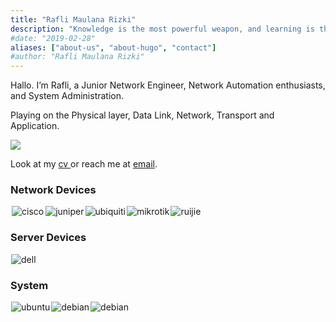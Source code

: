 ```yaml
---
title: "Rafli Maulana Rizki"
description: "Knowledge is the most powerful weapon, and learning is the way to achieve it. However, istiqomah is a challenge that is not easy to overcome."
#date: "2019-02-28"
aliases: ["about-us", "about-hugo", "contact"]
#author: "Rafli Maulana Rizki"
---
```


Hallo. I’m Rafli, a Junior Network Engineer, Network Automation enthusiasts, and System Administration.

Playing on the Physical layer, Data Link, Network, Transport and Application.

<a href="https://github.com/raflimaulanarizki"><img src="https://img.shields.io/github/followers/raflimaulanarizki?style=social" style="width: auto;" /></a>

Look at my <a href="https://raflimaulanarizki.github.io/cv/" target="_blank"> cv </a>or reach me at <a href="https://mailhide.io/e/vhYpVUOr" target="_blank"> email</a>.

<h3>Network Devices</h3>
<div style="display: flex;">
    <img src="https://img.shields.io/badge/-CISCO-informational?logo=cisco&logoColor=white&style=for-the-badge" style="margin: 0 2px " alt="cisco" />
    <img src="https://img.shields.io/badge/-JUNIPER-green?logo=juniper&logoColor=white&style=for-the-badge" style="margin: 0 1px" alt="juniper" />
    <img src="https://img.shields.io/badge/-UBIQUITI-00c3ff?logo=ubiquiti&logoColor=white&style=for-the-badge" style="margin: 0 1px" alt="ubiquiti" />
    <img src="https://img.shields.io/badge/-MIKROTIK-lightgrey?logo=mikrotik&logoColor=white&style=for-the-badge" style="margin: 0 1px" alt="mikrotik" />
    <img src="https://img.shields.io/badge/-RUIJIE-red?logo=ruijie&logoColor=white&style=for-the-badge" style="margin: 0 1px" alt="ruijie" />
</div>

### Server Devices
<img src="https://img.shields.io/badge/-DELL-black?logo=dell&logoColor=white&style=for-the-badge" alt="dell" style="margin: 0 1px"/>

### System
<div style="display: flex;">
    <img src="https://img.shields.io/badge/-UBUNTU-orange?logo=ubuntu&logoColor=white&style=for-the-badge" style="margin: 0 1px;" alt="ubuntu" />
    <img src="https://img.shields.io/badge/-DEBIAN-767778?logo=ubuntu&logoColor=white&style=for-the-badge" style="margin: 0 1px;" alt="debian" />
    <img src="https://img.shields.io/badge/-CENTOS-blue?logo=centos&logoColor=white&style=for-the-badge" style="margin: 0 1px;" alt="debian" />
</div>